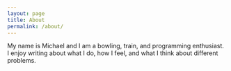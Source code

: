 ```yaml
---
layout: page
title: About
permalink: /about/
---
```


My name is Michael and I am a bowling, train, and programming enthusiast. I enjoy writing about what I do, how I feel, and what
I think about different problems.
